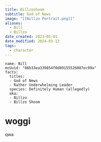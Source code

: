 ```yaml
---
title: Billzoshoom
subtitle: God of News
image: "[[Billzo Portrait.png]]"
aliases:
  - Bill
  - Billzo
date_created: 2023-05-01
date_modified: 2024-03-13
tags:
  - character
---
```


```infobox-character
name: Bill
mcUuid: "86b33ea339854f0d89155526087ec99a"
facts:
  titles:
  - God of News
  - Rather Underwhelming Leader
  species: Definitely Human (allegedly)
  aka:
  - Billzo
  - Billzo Shoom
```

# woggi

qwa